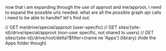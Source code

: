 now that i am expanding through the use of approot and me/approot, i need to expand the possible urls needed.
what are all the possible graph api calls i need to be able to handle?
let's find out.

// GET me/drive/special/approot (user-specific)
// GET sites/{site-id}/drive/special/approot (non-user specific, not shared to users)
// GET sites/{site-id}/drive/root/delta?$filter=(name ne 'Apps') (library) (hide the Apps folder though)